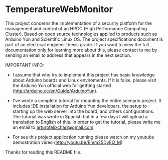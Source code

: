 TemperatureWebMonitor
=====================

This project concerns the implementation of a security platform for the management and control of an HPCC (High Performance Computing Cluster). Based on open source technologies applied to products such as Arduino Yun and Scientific Linux OS.
The project specifications document is part of an electrical engineer thesis grade. If you want to view the full documentation only for learning more about this, please contact to me by sending an email to address that appears in the next section.


IMPORTANT INFO:

 - I assume that who try to implement this project has basic knowledge about Arduino boards and Linux enviroments. If it is false, please visit the Arduino Yun official web for gettting started (http://arduino.cc/en/Guide/ArduinoYun).
 
 - I've wrote a complete tutorial for mounting the entire scenario project. It includes IDE installation for Arduino Yun developers, the setup to starting up the web server into the board, and others configurations. The tuturial was wrote in Spanish but in a few days I will upload a translation to English of this. In order to get the tutorial, please write me an email to arturofelixchari@gmail.com.
 
 - For see this project application running please watch on my youtube demostration video (http://youtu.be/Emm25DyEQ_M)



Thanks for reading this README file.
